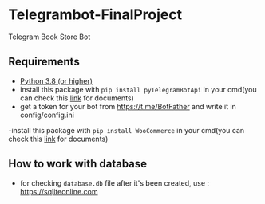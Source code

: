 # Telegrambot-FinalProject

Telegram Book Store Bot 

## Requirements
- [Python 3.8 (or higher)](https://www.python.org/)
- install this package with `pip install pyTelegramBotApi` in your cmd(you can check this [link](https://github.com/eternnoir/pyTelegramBotAPI) for documents)
- get a token for your bot from https://t.me/BotFather and write it in config/config.ini

-install this package with `pip install WooCommerce` in your cmd(you can check this [link](http://woocommerce.github.io/woocommerce-rest-api-docs/#) for documents)

## How to work with database
- for checking `database.db` file after it's been created, use : https://sqliteonline.com


